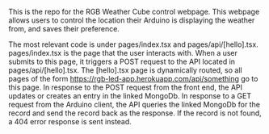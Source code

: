 This is the repo for the RGB Weather Cube control webpage. This webpage allows users to control the location their Arduino is displaying the weather from, and saves their preference. 

The most relevant code is under pages/index.tsx and pages/api/[hello].tsx.
pages/index.tsx is the page that the user interacts with. When a user submits to this page, it triggers a POST request to the API located in pages/api/[hello].tsx. The [hello].tsx page is dynamically routed, so all pages of the form https://rgb-led-app.herokuapp.com/api/something go to this page. In response to the POST request from the front end, the API updates or creates an entry in the linked MongoDb. In response to a GET request from the Arduino client, the API queries the linked MongoDb for the record and send the record back as the response. If the record is not found, a 404 error response is sent instead.
